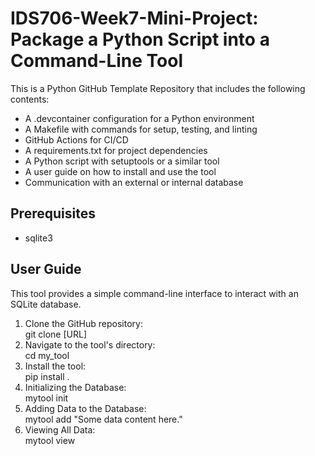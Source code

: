 # IDS706-Week7-Mini-Project: Package a Python Script into a Command-Line Tool

This is a Python GitHub Template Repository that includes the following contents:
- A .devcontainer configuration for a Python environment
- A Makefile with commands for setup, testing, and linting
- GitHub Actions for CI/CD
- A requirements.txt for project dependencies
- A Python script with setuptools or a similar tool
- A user guide on how to install and use the tool
- Communication with an external or internal database
  
## Prerequisites

- sqlite3

## User Guide

This tool provides a simple command-line interface to interact with an SQLite database.  
1. Clone the GitHub repository:  
   git clone [URL]
2. Navigate to the tool's directory:  
   cd my_tool
3. Install the tool:  
   pip install .
4. Initializing the Database:  
   mytool init
5. Adding Data to the Database:  
   mytool add "Some data content here."
6. Viewing All Data:  
   mytool view
